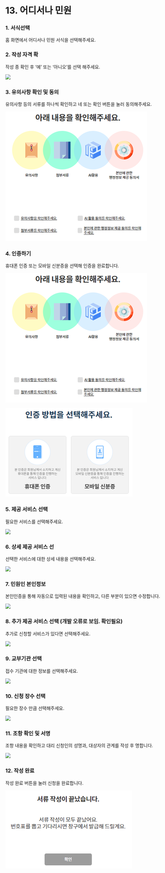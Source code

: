 # 13. 어디서나 민원

### 1. 서식선택

홈 화면에서 어디서나 민원 서식을 선택해주세요.

### 2. 작성 자격 확

작성 종 확인 후 ‘예’ 또는 ‘아니오’를 선택 해주세요.

![](<../../.gitbook/assets/13. 어디서나 민원\_작성자격확인.png>)

### 3. 유의사항 확인 및 동의

유의사항 등의 서류를 하나씩 확인하고 네 또는 확인 버튼을 눌러 동의해주세요.

![](<../../.gitbook/assets/image (1) (1) (1).png>)



### 4. 인증하기

휴대폰 인증 또는 모바일 신분증을 선택해 인증을 완료합니다.

![](<../../.gitbook/assets/image (1) (1) (1).png>)



![](<../../.gitbook/assets/image (3).png>)

### 5. 제공 서비스 선택 <a href="#4." id="4."></a>

필요한 서비스를 선택해주세요.

![](<../../.gitbook/assets/13. 어디서나 민원\_제공서비스.png>)

### 6. 상세 제공 서비스 선

선택한 서비스에 대한 상세 내용을 선택해주세요.

![](<../../.gitbook/assets/13. 어디서나 민원\_상세제공서비스.png>)

### 7. 민원인 본인정보

본인인증을 통해 자동으로 입력된 내용을 확인하고, 다른 부분이 있으면 수정합니다.

![](<../../.gitbook/assets/13. 어디서나 민원\_민원인본인정보.png>)

### 8. 추가 제공 서비스 선택 (개발 오류로 보임. 확인필요)

추가로 신청할 서비스가 있다면 선택해주세요.

![](<../../.gitbook/assets/13. 어디서나 민원\_추가제공서비스.png>)

### 9. 교부기관 선택

접수 기관에 대한 정보를 선택해주세요.

![](<../../.gitbook/assets/13. 어디서나 민원\_교부기관선택.png>)

### 10. 신청 장수 선택

필요한 장수 만큼 선택해주세요.

![](<../../.gitbook/assets/13. 어디서나 민원\_신청장수선택.png>)

### 11. 조항 확인 및 서명

조항 내용을 확인하고 대리 신청인의 성명과, 대상자의 관계를 작성 후 명합니다.

![](<../../.gitbook/assets/13. 어디서나 민원\_조항내용.png>)

### 12. 작성 완료

작성 완료 버튼을 눌러 신청을 완료합니다.

![](<../../.gitbook/assets/image (4).png>)
